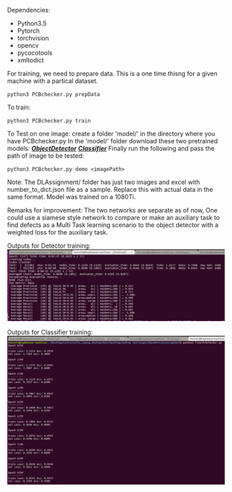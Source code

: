 Dependencies:

- Python3.5
- Pytorch
- torchvision
- opencv
- pycocotools
- xmltodict

For training, we need to prepare data. This is a one time thisng for a given machine with a partical dataset.
```
python3 PCBchecker.py prepData
```

To train:
```
python3 PCBchecker.py train
```

To Test on one image:
create a folder 'model/' in the directory where you have PCBchecker.py
In the 'model/' folder download these two pretrained models:
[***ObjectDetector***](https://1drv.ms/u/s!Au_917wA6i4miiuXax4IPC_vU_pC?e=yFVRRD)
[***Classifier***](https://1drv.ms/u/s!Au_917wA6i4miiy_A0103y14E_Ka?e=8a0lPD)
Finally run the following and pass the path of image to be tested:
```
python3 PCBchecker.py demo <imagePath>
```

Note: The DLAssignment/ folder has just two images and excel with number_to_dict.json file as a sample. Replace this with actual data in the same format. Model was trained on a 1080Ti.

Remarks for improvement: The two networks are separate as of now, One could use a siamese style network to compare or make an auxiliary task to find defects as a Multi Task learning scenario to the object detector with a weighted loss for the auxiliary task.

Outputs for Detector training:
![alt text](https://github.com/LalitPradhan/NanoNetsPCBChecker/blob/master/DLAssignment/detector.png)

Outputs for Classifier training:
![alt text](https://github.com/LalitPradhan/NanoNetsPCBChecker/blob/master/DLAssignment/Classifier.png)
